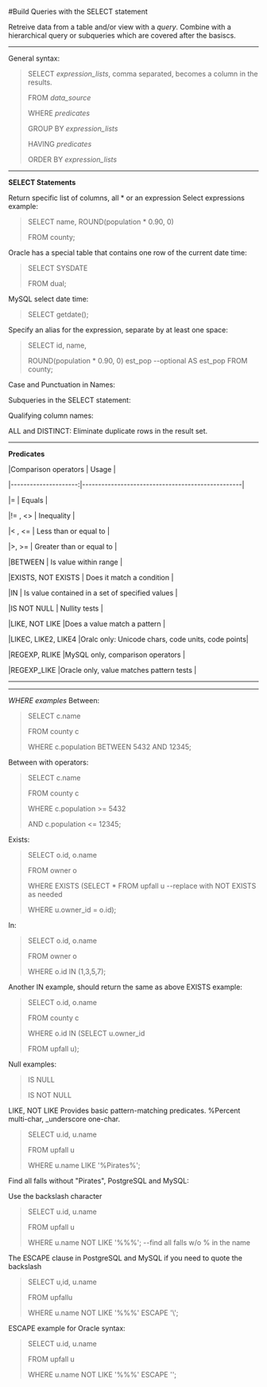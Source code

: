 #Build Queries with the SELECT statement

Retreive data from a table and/or view with a *query*.  Combine with a hierarchical query or subqueries which are covered after the basiscs.
_____
General syntax:
    
>SELECT   *expression_lists*, comma separated, becomes a column in the results.
>
>FROM     *data_source*
>
>WHERE    *predicates*
>
>GROUP BY *expression_lists*
>
>HAVING   *predicates*
>
>ORDER BY *expression_lists*

_____
**SELECT Statements**

Return specific list of columns, all * or an expression
Select expressions example:
    
>SELECT name, ROUND(population * 0.90, 0)
>
>FROM county;

Oracle has a special table that contains one row of the current date time:
    
>SELECT SYSDATE
>
>FROM dual;

MySQL select date time:
    
>SELECT getdate();

Specify an alias for the expression, separate by at least one space:
    
>SELECT id, name,
>
>   ROUND(population * 0.90, 0) est_pop  --optional AS est_pop 
>FROM county;

Case and Punctuation in Names:

    
    
Subqueries in the SELECT statement:


Qualifying column names:
    
    
ALL and DISTINCT:
Eliminate duplicate rows in the result set. 





____
**Predicates**

|Comparison operators  | Usage                                            |

|---------------------:|--------------------------------------------------|
    
|=                     | Equals                                           |

|!= , <>               | Inequality                                       |

|< , <=                | Less than or equal to                            |

|>, >=                 | Greater than or equal to                         |

|BETWEEN               | Is value within range                            |

|EXISTS, NOT EXISTS    | Does it match a condition                        |

|IN                    | Is value contained in a set of specified values  |

|IS NOT NULL           | Nullity tests                                    |

|LIKE, NOT LIKE        |Does a value match a pattern                      |

|LIKEC, LIKE2, LIKE4   |Oralc only: Unicode chars, code units, code points|
    
|REGEXP, RLIKE         |MySQL only, comparison operators                  |

|REGEXP_LIKE           |Oracle only, value matches pattern tests          |


____
____
*WHERE  examples* Between:
    
>SELECT c.name
>
>FROM county c
>
>WHERE c.population BETWEEN 5432 AND 12345;


Between with operators:
    
>SELECT c.name
>
>FROM county c
>
>WHERE   c.population >= 5432
>
>    AND c.population <= 12345;


Exists:
    
>SELECT o.id, o.name
>
>FROM owner o  
>
>WHERE EXISTS (SELECT * FROM upfall u     --replace with NOT EXISTS as needed
>
>    WHERE u.owner_id = o.id);


In:
    
>SELECT o.id, o.name
>
>FROM owner o
>
>WHERE o.id IN (1,3,5,7);


Another IN example, should return the same as above EXISTS example:

>SELECT o.id, o.name
>
>FROM county c
>
>WHERE o.id IN (SELECT u.owner_id
>                
>    FROM upfall u);


Null examples:
    
>IS NULL
>
>IS NOT NULL

    
LIKE, NOT LIKE
Provides basic pattern-matching predicates. %Percent multi-char, _underscore one-char.

>SELECT u.id, u.name
>
>FROM upfall u
>
>WHERE u.name LIKE '%Pirates%';


Find all falls without "Pirates", PostgreSQL and MySQL:
    
Use the backslash character

>SELECT u.id, u.name
>
>FROM upfall u
>
>WHERE u.name NOT LIKE '%\%%'; --find all falls w/o % in the name


The ESCAPE clause in PostgreSQL and MySQL if you need to quote the backslash

>SELECT u,id, u.name
>
>FROM upfallu
>
>WHERE u.name NOT LIKE '%\%%'   ESCAPE '\\';



ESCAPE example for Oracle syntax:
    
>SELECT u.id, u.name
>
>FROM upfall u
>
>WHERE u.name NOT LIKE '%\%%' ESCAPE '\';

